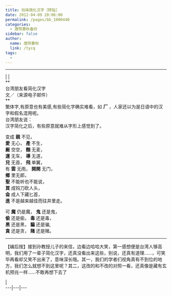 ```yaml
---
title: 玩味简化汉字［转贴］
date: 2012-04-09 20:06:00
permalink: /pages/bb_1000440
categories: 
  - 唐院春秋备份
sidebar: false
author: 
  name: 唐院春秋
  link: /tycq
tags: 
  - 
---
```


* * *

  
|  |  
**  
台湾朋友看简化汉字  
文／（来源电子邮件）  
**  
繁体字,有原意也有美感,有些简化字确实难看，如 **厂** ，人家还以为是日语中的汉字和假名混用呢。  
台湾朋友说：  
汉字简化之后，有些原意就难从字形上感觉到了。  
  
变成 **親** 不见，  
**愛** 无心， **產** 不生，  
**厰** 空空， **麵** 无麦，  
**運** 无车， **導** 无道，  
**兒** 无首， **飛** 单翼，  
有 **雲** 无雨， **開関** 无门，  
**鄉** 里无郎，  
**聖** 不能听也不能说，  
**買** 成钩刀砍人头，  
**侖** 成人下藏匕首，  
**進** 不是越来越佳而往井里走。  
  
可 **魔** 仍是魔， **鬼** 还是鬼，  
**偷** 还是偷， **毒** 还是毒，  
**黑** 还是黑， **騙** 还是骗,  
**貪** 还是贪， **賭** 还是赌。  
  
  

* * *

  
【编后按】接到孙教授儿子的来信，边看边哈哈大笑，第一感想便是台湾人够高明，我们用了一辈子简化汉字，还真没看出来这些，别说，还真有道理……，可笑毕再看却又笑不出来了，意味深长哦。其一，我们的学者们视角真有不到位的地方，我们怎么就想不到这里呢？其二，这改的和不改的对照一看，还真像是藏有玄机预兆一样……不敢再想下去了  
  
|  
---|---|---